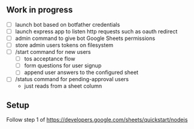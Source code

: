 Work in progress
----------------

- [ ] launch bot based on botfather credentials
- [ ] launch express app to listen http requests such as oauth redirect
- [ ] admin command to give bot Google Sheets permissions
- [ ] store admin users tokens on filesystem
- [ ] /start command for new users
  - [ ] tos acceptance flow
  - [ ] form questions for user signup
  - [ ] append user answers to the configured sheet
- [ ] /status command for pending-approval users
  - just reads from a sheet column

Setup
-----

Follow step 1 of https://developers.google.com/sheets/quickstart/nodejs

